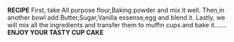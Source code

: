  **RECIPE**
First, take All purpose flour,Baking powder and mix it well.
Then,in another bowl add Butter,Sugar,Vanilla essense,egg and blend it.
Lastly, we will mix all the ingredients and transfer them to muffin cups and bake it.......
                      **ENJOY YOUR TASTY CUP CAKE**